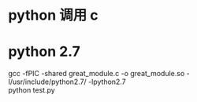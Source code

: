 # python 调用 c

# python 2.7
gcc -fPIC -shared great_module.c -o great_module.so -I/usr/include/python2.7/ -lpython2.7  
python test.py  